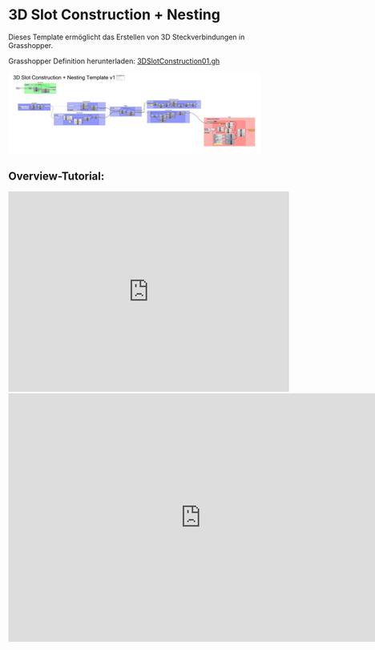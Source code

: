 # 3D Slot Construction + Nesting 

Dieses Template ermöglicht das Erstellen von 3D Steckverbindungen in Grasshopper.

Grasshopper Definition herunterladen: [3DSlotConstruction01.gh](https://github.com/robin-gdwl/docs/raw/refs/heads/main/docs/Courses/Explorations_in_CNC/assets/3DSlotConstruction01.gh)


![3D Slot Construction GH Definition](assets/3DSlotConstruction01.gh.png)

## Overview-Tutorial:
<iframe width="560" height="400" src="https://www.youtube-nocookie.com/embed/JzR71XaZlNY?si=sj5NvVAUavneTAyw" title="YouTube video player" frameborder="0" allow="accelerometer; autoplay; clipboard-write; encrypted-media; gyroscope; picture-in-picture; web-share" referrerpolicy="strict-origin-when-cross-origin" allowfullscreen></iframe>


<iframe width="768" height="496" src="https://miro.com/app/live-embed/o9J_lY664nQ=/?focusWidget=3458764646125764684&embedMode=view_only_without_ui&embedId=588036734826" frameborder="0" scrolling="no" allow="fullscreen; clipboard-read; clipboard-write" allowfullscreen></iframe>

